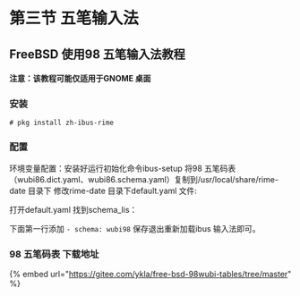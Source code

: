 # 第三节 五笔输入法

## FreeBSD 使用98 五笔输入法教程

#### 注意：该教程可能仅适用于GNOME 桌面 <a href="zhu-yi-gai-jiao-cheng-ke-neng-jin-kuo-yong-yu-gnome-zhuo-mian" id="zhu-yi-gai-jiao-cheng-ke-neng-jin-kuo-yong-yu-gnome-zhuo-mian"></a>

### 安装

`# pkg install zh-ibus-rime`

### 配置

环境变量配置：安装好运行初始化命令ibus-setup
将98 五笔码表（wubi86.dict.yaml、wubi86.schema.yaml）复制到/usr/local/share/rime-date 目录下
修改rime-date 目录下default.yaml 文件:

打开default.yaml 找到schema_lis：

下面第一行添加 `- schema: wubi98` 保存退出重新加载ibus 输入法即可。

### 98 五笔码表 下载地址

{% embed url="https://gitee.com/ykla/free-bsd-98wubi-tables/tree/master" %}
